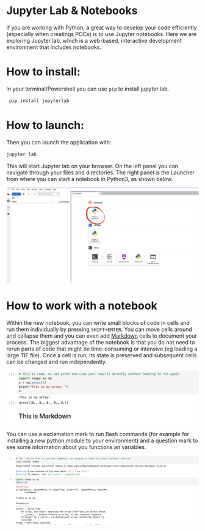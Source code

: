 
# Jupyter Lab & Notebooks

If you are working with Python, a great way to develop your code efficiently (especially when creatings POCs) is to use Jupyter notebooks. Here we are exploring Jupyter lab, which is a web-based, interactive development environment that includes notebooks. 


# How to install:

In your terminal/Powershell you can use `pip` to install jupyter lab.

```bash
 pip install jupyterlab
```

# How to launch:

Then you can launch the application with:

```bash
jupyter lab
```

This will start Jupyter lab on your browser. On the left panel you can navigate through your files and directories. The right panel is the Launcher from where you can start a notebook in Python3, as shown below. 

![Interface](img/jupyter-1.png)

# How to work with a notebook

Within the new notebook, you can write small blocks of code in cells and run them individually by pressing `SHIFT+ENTER`. You can move cells around and collapse them and you can even add [Markdown](../../docs/writing/markdown.md) cells to document your process. The biggest advantage of the notebook is that you do not need to rerun parts of code that might be time-consuming or intensive (eg loading a large TIF file). Once a cell is run, its state is preserved and subsequent cells can be changed and run independently. 


![Interface](img/jupyter-2.png)


You can use a exclamation mark to run Bash commands (for example for installing a new python module to your environment) and a question mark to see some information about you functions an variables. 

![Tips](img/jupyter-3.png)
